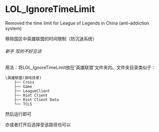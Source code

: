 # LOL_IgnoreTimeLimit
Removed the time limit for League of Legends in China (anti-addiction system)

移除国区中英雄联盟的时间限制（防沉迷系统）

###### 新手 写的不好见谅

用法：将LOL_IgnoreTimeLimit放在'英雄联盟'文件夹内。文件夹目录类似于：
```
\英雄联盟(游戏目录)
    ├── Cross
    ├── Game
    ├── LeagueClient
    ├── Riot Client
    ├── Riot Client Data
    └── TCLS
```
然后运行即可

亦或者打开后选择至该路径也可以
